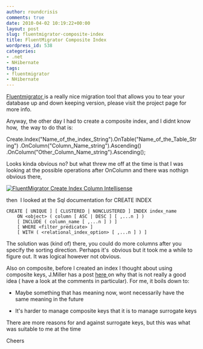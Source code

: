 ```yaml
---
author: roundcrisis
comments: true
date: 2010-04-02 10:19:22+00:00
layout: post
slug: fluentmigrator-composite-index
title: FluentMigrator Composite Index
wordpress_id: 538
categories:
- .net
- NHibernate
tags:
- fluentmigrator
- NHibernate
---
```


[Fluentmigrator ](http://github.com/schambers/fluentmigrator/)is a really nice migration tool that allows you to tear your database up and down keeping version, please visit the project page for more info.

Anyway, the other day I had to create a composite index, and I didnt know how,  the way to do that is:

Create.Index("Name_of_the_index_String").OnTable("Name_of_the_Table_String")
.OnColumn("Column_Name_string").Ascending()
.OnColumn("Other_Column_Name_string").Ascending();

Looks kinda obvious no? but what threw me off at the time is that I was looking at the possible operations after OnColumn and there was nothign obvious there,

[![FluentMigrator Create Index Column Intellisense](http://roundcrisis.files.wordpress.com/2010/04/fm_index1.png)](http://roundcrisis.files.wordpress.com/2010/04/fm_index1.png)

then  I looked at the Sql documentation for CREATE INDEX



    
    CREATE [ UNIQUE ] [ CLUSTERED | NONCLUSTERED ] INDEX index_name
        ON <object> ( column [ ASC | DESC ] [ ,...n ] )
        [ INCLUDE ( column_name [ ,...n ] ) ]
        [ WHERE <filter_predicate> ]
        [ WITH ( <relational_index_option> [ ,...n ] ) ]


The solution was (kind of) there, you could do more columns after you specify the sorting direction. Perhaps it's  obvious but it took me a while to figure out. It was logical however not obvious.

Also on composite, before I created an index I thought about using composite keys, J.Miller has a post [here ](http://codebetter.com/blogs/jeremy.miller/archive/2007/02/01/Composite-keys-are-evil.aspx)on why that is not really a good idea ( have a look at the comments in particular). For me, it boils down to:



	
  * Maybe something that has meaning now, wont necessarily have the same meaning in the future

	
  * It's harder to manage composite keys that it is to manage surrogate keys


There are more reasons for and against surrogate keys, but this was what was suitable to me at the time

Cheers
